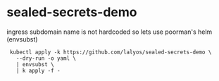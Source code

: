 # sealed-secrets-demo

ingress subdomain name is not hardcoded so lets use poorman's helm (envsubst)
```
 kubectl apply -k https://github.com/lalyos/sealed-secrets-demo \
   --dry-run -o yaml \
   | envsubst \
   | k apply -f -
 ```
